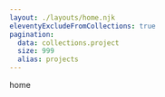 ```yaml
---
layout: ./layouts/home.njk
eleventyExcludeFromCollections: true
pagination:
  data: collections.project
  size: 999
  alias: projects
---
```


home

